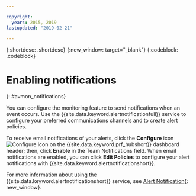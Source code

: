 ```yaml
---

copyright:
  years: 2015, 2019
lastupdated: "2019-02-21"

---
```


{:shortdesc: .shortdesc}
{:new_window: target="_blank"}
{:codeblock: .codeblock}


# Enabling notifications
{: #avmon_notifications}

You can configure the monitoring feature to send notifications when an event occurs. Use the {{site.data.keyword.alertnotificationfull}} service to configure your preferred communications channels and to create alert policies.

To receive email notifications of your alerts, click the **Configure** icon ![Configure icon](images/config_icn_white_smll.jpg) on the {{site.data.keyword.prf_hubshort}} dashboard header; then, click **Enable** in the Team Notifications field. When email notifications are enabled, you can click **Edit Policies** to configure your alert notifications with {{site.data.keyword.alertnotificationshort}}.

For more information about using the {{site.data.keyword.alertnotificationshort}} service, see [Alert Notification](/docs/services/AlertNotification?topic=containers-alert_gettingstarted "(Opens in a new tab or window)"){: new_window}.
